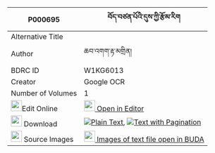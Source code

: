 |P000695|བོད་བཙན་པོའི་དུས་ཀྱི་རྩོམ་རིག 
| --- | --- 
|Alternative Title |
|Author| ཆབ་འགག་རྟ་མགྲིན།
|BDRC ID | W1KG6013
|Creator | Google OCR
|Number of Volumes| 1
|<img width="25" src="https://img.icons8.com/color/25/000000/edit-property.png">Edit Online| [<img width="25" src="https://avatars.githubusercontent.com/u/45091458?s=200&v=4"> Open in Editor](http://editor.openpecha.org/P000695)
|<img width="25" src="https://img.icons8.com/fluent/48/000000/download-2.png"/>  Download | [![](https://img.icons8.com/color/20/000000/txt.png)Plain Text](https://github.com/Openpecha/P000695/releases/download/v1/bo_tsenpo_i_du_kyi_tsomrik_plain_P000695.zip), [![](https://img.icons8.com/color/20/000000/txt.png)Text with Pagination](https://github.com/Openpecha/P000695/releases/download/v1/bo_tsenpo_i_du_kyi_tsomrik_pages_P000695.zip)
|<img width="25" src="https://img.icons8.com/plasticine/100/000000/pictures-folder.png"/>  Source Images | [<img width="25" src="https://library.bdrc.io/icons/BUDA-small.svg"> Images of text file open in BUDA](https://library.bdrc.io/show/bdr:W1KG6013)